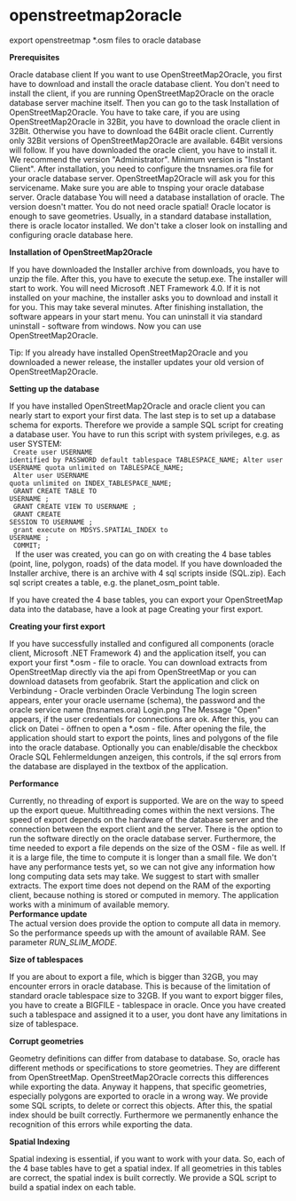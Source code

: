 # openstreetmap2oracle
export openstreetmap *.osm files to oracle database


<b>Prerequisites</b>

Oracle database client
If you want to use OpenStreetMap2Oracle, you first have to download and install the oracle database client. You don't need to install the client, if you are running OpenStreetMap2Oracle on the oracle database server machine itself. Then you can go to the task Installation of OpenStreetMap2Oracle. You have to take care, if you are using OpenStreetMap2Oracle in 32Bit, you have to download the oracle client in 32Bit. Otherwise you have to download the 64Bit oracle client. Currently only 32Bit versions of OpenStreetMap2Oracle are available. 64Bit versions will follow. If you have downloaded the oracle client, you have to install it. We recommend the version "Administrator". Minimum version is "Instant Client". After installation, you need to configure the tnsnames.ora file for your oracle database server. OpenStreetMap2Oracle will ask you for this servicename. Make sure you are able to tnsping your oracle database server. 
Oracle database
You will need a database installation of oracle. The version doesn't matter. You do not need oracle spatial! Oracle locator is enough to save geometries. Usually, in a standard database installation, there is oracle locator installed. We don't take a closer look on installing and configuring oracle database here.

<b>Installation of OpenStreetMap2Oracle</b>

If you have downloaded the Installer archive from downloads, you have to unzip the file. After this, you have to execute the setup.exe. The installer will start to work. You will need Microsoft .NET Framework 4.0. If it is not installed on your machine, the installer asks you to download and install it for you. This may take several minutes. After finishing installation, the software appears in your start menu. You can uninstall it via standard uninstall - software from windows. Now you can use OpenStreetMap2Oracle.

Tip: If you already have installed OpenStreetMap2Oracle and you downloaded a newer release, the installer updates your old version of OpenStreetMap2Oracle.

<b>Setting up the database</b>

If you have installed OpenStreetMap2Oracle and oracle client you can nearly start to export your first data. The last step is to set up a database schema for exports. 
Therefore we provide a sample SQL script for creating a database user. You have to run this script with system privileges, e.g. as user SYSTEM:<br />
<code>
Create user USERNAME identified by PASSWORD default tablespace TABLESPACE_NAME;
Alter user USERNAME quota unlimited on TABLESPACE_NAME;<br /> 
Alter user USERNAME quota unlimited on INDEX_TABLESPACE_NAME;<br /> 
GRANT CREATE TABLE TO USERNAME ;<br /> 
GRANT CREATE VIEW TO USERNAME ;<br /> 
GRANT CREATE SESSION TO USERNAME ;<br /> 
grant execute on MDSYS.SPATIAL_INDEX to USERNAME ;<br /> 
COMMIT;<br />
</code>
If the user was created, you can go on with creating the 4 base tables (point, line, polygon, roads) of the data model. If you have downloaded the Installer archive, there is an archive with 4 sql scripts inside (SQL.zip). Each sql script creates a table, e.g. the planet_osm_point table. 

If you have created the 4 base tables, you can export your OpenStreetMap data into the database, have a look at page Creating your first export.

<b>Creating your first export</b>

If you have successfully installed and configured all components (oracle client, Microsoft .NET Framework 4) and the application itself, you can export your first *.osm - file to oracle.
You can download extracts from OpenStreetMap directly via the api from OpenStreetMap or you can download datasets from geofabrik.
Start the application and click on Verbindung - Oracle verbinden
Oracle Verbindung
The login screen appears, enter your oracle username (schema), the password and the oracle service name (tnsnames.ora)
Login.png
The Message "Open" appears, if the user credentials for connections are ok. After this, you can click on Datei - öffnen to open a *.osm - file. After opening the file, the application should start to export the points, lines and polygons of the file into the oracle database. Optionally you can enable/disable the checkbox Oracle SQL Fehlermeldungen anzeigen, this controls, if the sql errors from the database are displayed in the textbox of the application.

<b>Performance</b>

Currently, no threading of export is supported. We are on the way to speed up the export queue. Multithreading comes within the next versions. The speed of export depends on the hardware of the database server and the connection between the export client and the server. There is the option to run the software directly on the oracle database server. Furthermore, the time needed to export a file depends on the size of the OSM - file as well. If it is a large file, the time to compute it is longer than a small file. We don't have any performance tests yet, so we can not give any information how long computing data sets may take. We suggest to start with smaller extracts. The export time does not depend on the RAM of the exporting client, because nothing is stored or computed in memory. The application works with a minimum of available memory.<br />
<b>Performance update</b> <br />
The actual version does provide the option to compute all data in memory. So the performance speeds up with the amount of available RAM. See parameter <i>RUN_SLIM_MODE</i>.<br />

<b>Size of tablespaces</b>

If you are about to export a file, which is bigger than 32GB, you may encounter errors in oracle database. This is because of the limitation of standard oracle tablespace size to 32GB. If you want to export bigger files, you have to create a BIGFILE - tablespace in oracle. Once you have created such a tablespace and assigned it to a user, you dont have any limitations in size of tablespace.

<b>Corrupt geometries</b>

Geometry definitions can differ from database to database. So, oracle has different methods or specifications to store geometries. They are different from OpenStreetMap. OpenStreetMap2Oracle corrects this differences while exporting the data. Anyway it happens, that specific geometries, especially polygons are exported to oracle in a wrong way. We provide some SQL scripts, to delete or correct this objects. After this, the spatial index should be built correctly. 
Furthermore we permanently enhance the recognition of this errors while exporting the data.

<b>Spatial Indexing</b>

Spatial indexing is essential, if you want to work with your data. So, each of the 4 base tables have to get a spatial index. If all geometries in this tables are correct, the spatial index is built correctly. We provide a SQL script to build a spatial index on each table. 
